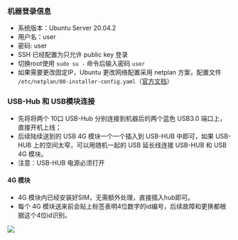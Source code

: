 ### 机器登录信息
- 系统版本：Ubuntu Server 20.04.2
- 用户名：user
- 密码: user
- SSH 已经配置为只允许 public key 登录
- 切换root使用 `sudo su -` 命令后输入密码 `user`
- 如果需要更改固定IP，Ubuntu 更改网络配置采用 netplan 方案，配置文件 `/etc/netplan/00-installer-config.yaml`（[官方文档](https://netplan.io/examples)）

### USB-Hub 和 USB模块连接

- 先将将两个 10口 USB-Hub 分别连接到机器后的两个蓝色 USB3.0 端口上，直接开机上线；
- 后续陆续送到的 USB 4G 模块一个一个插入到 USB-HUB 中即可，如果 USB-HUB 上的空间太窄，可以用随机一起的 USB 延长线连接 USB-HUB 和 USB 4G 模块。
- 注意：USB-HUB 电源必须打开

#### 4G 模块
- 4G 模块内已经安装好SIM，无需额外处理，直接插入hub即可。
- 每个 4G 模块送来前会贴上标签表明4位数字的id编号，后续故障和更换都根据这个4位id识别。

![](https://gd2.alicdn.com/imgextra/i2/2953624130/O1CN01wodv2F1gNaP1tQQKc_!!2953624130.jpg)
